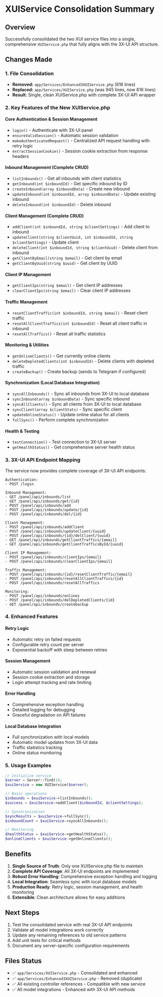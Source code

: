 # XUIService Consolidation Summary

## Overview

Successfully consolidated the two XUI service files into a single, comprehensive `XUIService.php` that fully aligns with the 3X-UI API structure.

## Changes Made

### 1. File Consolidation

-   **Removed:** `app/Services/Enhanced3XUIService.php` (616 lines)
-   **Replaced:** `app/Services/XUIService.php` (was 945 lines, now 616 lines)
-   **Result:** Single, clean XUIService.php with complete 3X-UI API wrapper

### 2. Key Features of the New XUIService.php

#### Core Authentication & Session Management

-   `login()` - Authenticate with 3X-UI panel
-   `ensureValidSession()` - Automatic session validation
-   `makeAuthenticatedRequest()` - Centralized API request handling with retry logic
-   `extractSessionCookie()` - Session cookie extraction from response headers

#### Inbound Management (Complete CRUD)

-   `listInbounds()` - Get all inbounds with client statistics
-   `getInbound(int $inboundId)` - Get specific inbound by ID
-   `createInbound(array $inboundData)` - Create new inbound
-   `updateInbound(int $inboundId, array $inboundData)` - Update existing inbound
-   `deleteInbound(int $inboundId)` - Delete inbound

#### Client Management (Complete CRUD)

-   `addClient(int $inboundId, string $clientSettings)` - Add client to inbound
-   `updateClient(string $clientUuid, int $inboundId, string $clientSettings)` - Update client
-   `deleteClient(int $inboundId, string $clientUuid)` - Delete client from inbound
-   `getClientByEmail(string $email)` - Get client by email
-   `getClientByUuid(string $uuid)` - Get client by UUID

#### Client IP Management

-   `getClientIps(string $email)` - Get client IP addresses
-   `clearClientIps(string $email)` - Clear client IP addresses

#### Traffic Management

-   `resetClientTraffic(int $inboundId, string $email)` - Reset client traffic
-   `resetAllClientTraffics(int $inboundId)` - Reset all client traffic in inbound
-   `resetAllTraffics()` - Reset all traffic statistics

#### Monitoring & Utilities

-   `getOnlineClients()` - Get currently online clients
-   `deleteDepletedClients(int $inboundId)` - Delete clients with depleted traffic
-   `createBackup()` - Create backup (sends to Telegram if configured)

#### Synchronization (Local Database Integration)

-   `syncAllInbounds()` - Sync all inbounds from 3X-UI to local database
-   `syncInbound(array $inboundData)` - Sync specific inbound
-   `syncAllClients()` - Sync all clients from 3X-UI to local database
-   `syncClient(array $clientStats)` - Sync specific client
-   `updateOnlineStatus()` - Update online status for all clients
-   `fullSync()` - Perform complete synchronization

#### Health & Testing

-   `testConnection()` - Test connection to 3X-UI server
-   `getHealthStatus()` - Get comprehensive server health status

### 3. 3X-UI API Endpoint Mapping

The service now provides complete coverage of 3X-UI API endpoints:

```
Authentication:
- POST /login

Inbound Management:
- GET /panel/api/inbounds/list
- GET /panel/api/inbounds/get/{id}
- POST /panel/api/inbounds/add
- POST /panel/api/inbounds/update/{id}
- POST /panel/api/inbounds/del/{id}

Client Management:
- POST /panel/api/inbounds/addClient
- POST /panel/api/inbounds/updateClient/{uuid}
- POST /panel/api/inbounds/{id}/delClient/{uuid}
- GET /panel/api/inbounds/getClientTraffics/{email}
- GET /panel/api/inbounds/getClientTrafficsById/{uuid}

Client IP Management:
- POST /panel/api/inbounds/clientIps/{email}
- POST /panel/api/inbounds/clearClientIps/{email}

Traffic Management:
- POST /panel/api/inbounds/{id}/resetClientTraffic/{email}
- POST /panel/api/inbounds/resetAllClientTraffics/{id}
- POST /panel/api/inbounds/resetAllTraffics

Monitoring:
- POST /panel/api/inbounds/onlines
- POST /panel/api/inbounds/delDepletedClients/{id}
- GET /panel/api/inbounds/createbackup
```

### 4. Enhanced Features

#### Retry Logic

-   Automatic retry on failed requests
-   Configurable retry count per server
-   Exponential backoff with sleep between retries

#### Session Management

-   Automatic session validation and renewal
-   Session cookie extraction and storage
-   Login attempt tracking and rate limiting

#### Error Handling

-   Comprehensive exception handling
-   Detailed logging for debugging
-   Graceful degradation on API failures

#### Local Database Integration

-   Full synchronization with local models
-   Automatic model updates from 3X-UI data
-   Traffic statistics tracking
-   Online status monitoring

### 5. Usage Examples

```php
// Initialize service
$server = Server::find(1);
$xuiService = new XUIService($server);

// Basic operations
$inbounds = $xuiService->listInbounds();
$success = $xuiService->addClient($inboundId, $clientSettings);

// Synchronization
$syncResults = $xuiService->fullSync();
$inboundCount = $xuiService->syncAllInbounds();

// Monitoring
$healthStatus = $xuiService->getHealthStatus();
$onlineClients = $xuiService->getOnlineClients();
```

## Benefits

1. **Single Source of Truth**: Only one XUIService.php file to maintain
2. **Complete API Coverage**: All 3X-UI endpoints are implemented
3. **Robust Error Handling**: Comprehensive exception handling and logging
4. **Local Integration**: Seamless sync with local database models
5. **Production Ready**: Retry logic, session management, and health monitoring
6. **Extensible**: Clean architecture allows for easy additions

## Next Steps

1. Test the consolidated service with real 3X-UI API endpoints
2. Validate all model integrations work correctly
3. Update any remaining references to old service patterns
4. Add unit tests for critical methods
5. Document any server-specific configuration requirements

## Files Status

-   ✅ `app/Services/XUIService.php` - Consolidated and enhanced
-   ✅ `app/Services/Enhanced3XUIService.php` - Removed (duplicate)
-   ✅ All existing controller references - Compatible with new service
-   ✅ All model integrations - Enhanced with 3X-UI API methods

